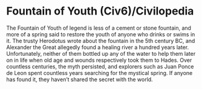 # Fountain of Youth (Civ6)/Civilopedia

The Fountain of Youth of legend is less of a cement or stone fountain, and more of a spring said to restore the youth of anyone who drinks or swims in it. The trusty Herodotus wrote about the fountain in the 5th century BC, and Alexander the Great allegedly found a healing river a hundred years later. Unfortunately, neither of them bottled up any of the water to help them later on in life when old age and wounds respectively took them to Hades. Over countless centuries, the myth persisted, and explorers such as Juan Ponce de Leon spent countless years searching for the mystical spring. If anyone has found it, they haven’t shared the secret with the world.